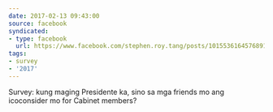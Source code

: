 ```yaml
---
date: 2017-02-13 09:43:00
source: facebook
syndicated:
- type: facebook
  url: https://www.facebook.com/stephen.roy.tang/posts/10155361645768912
tags:
- survey
- '2017'
---
```


Survey: kung maging Presidente ka, sino sa mga friends mo ang icoconsider mo for Cabinet members?